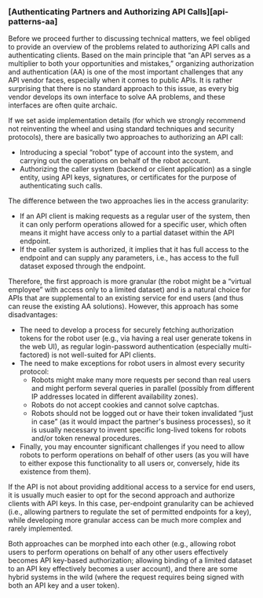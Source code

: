 ### [Authenticating Partners and Authorizing API Calls][api-patterns-aa]

Before we proceed further to discussing technical matters, we feel obliged to provide an overview of the problems related to authorizing API calls and authenticating clients. Based on the main principle that “an API serves as a multiplier to both your opportunities and mistakes,” organizing authorization and authentication (AA) is one of the most important challenges that any API vendor faces, especially when it comes to public APIs. It is rather surprising that there is no standard approach to this issue, as every big vendor develops its own interface to solve AA problems, and these interfaces are often quite archaic.

If we set aside implementation details (for which we strongly recommend not reinventing the wheel and using standard techniques and security protocols), there are basically two approaches to authorizing an API call:
  * Introducing a special “robot” type of account into the system, and carrying out the operations on behalf of the robot account.
  * Authorizing the caller system (backend or client application) as a single entity, using API keys, signatures, or certificates for the purpose of authenticating such calls.

The difference between the two approaches lies in the access granularity:
  * If an API client is making requests as a regular user of the system, then it can only perform operations allowed for a specific user, which often means it might have access only to a partial dataset within the API endpoint.
  * If the caller system is authorized, it implies that it has full access to the endpoint and can supply any parameters, i.e., has access to the full dataset exposed through the endpoint.

Therefore, the first approach is more granular (the robot might be a “virtual employee” with access only to a limited dataset) and is a natural choice for APIs that are supplemental to an existing service for end users (and thus can reuse the existing AA solutions). However, this approach has some disadvantages:
  * The need to develop a process for securely fetching authorization tokens for the robot user (e.g., via having a real user generate tokens in the web UI), as regular login-password authentication (especially multi-factored) is not well-suited for API clients.
  * The need to make exceptions for robot users in almost every security protocol:
      * Robots might make many more requests per second than real users and might perform several queries in parallel (possibly from different IP addresses located in different availability zones).
      * Robots do not accept cookies and cannot solve captchas.
      * Robots should not be logged out or have their token invalidated “just in case” (as it would impact the partner's business processes), so it is usually necessary to invent specific long-lived tokens for robots and/or token renewal procedures.
  * Finally, you may encounter significant challenges if you need to allow robots to perform operations on behalf of other users (as you will have to either expose this functionality to all users or, conversely, hide its existence from them).

If the API is not about providing additional access to a service for end users, it is usually much easier to opt for the second approach and authorize clients with API keys. In this case, per-endpoint granularity can be achieved (i.e., allowing partners to regulate the set of permitted endpoints for a key), while developing more granular access can be much more complex and rarely implemented.

Both approaches can be morphed into each other (e.g., allowing robot users to perform operations on behalf of any other users effectively becomes API key-based authorization; allowing binding of a limited dataset to an API key effectively becomes a user account), and there are some hybrid systems in the wild (where the request requires being signed with both an API key and a user token).